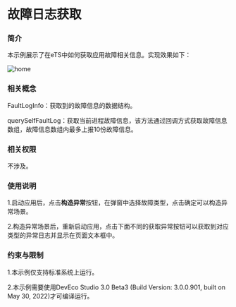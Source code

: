 # 故障日志获取

### 简介

本示例展示了在eTS中如何获取应用故障相关信息。实现效果如下：

![home](screenshots/devices/home.png)

### 相关概念

FaultLogInfo：获取到的故障信息的数据结构。

querySelfFaultLog：获取当前进程故障信息，该方法通过回调方式获取故障信息数组，故障信息数组内最多上报10份故障信息。

### 相关权限

不涉及。

### 使用说明

1.启动应用后，点击**构造异常**按钮，在弹窗中选择故障类型，点击确定可以构造异常场景。

2.构造异常场景后，重新启动应用，点击下面不同的获取异常按钮可以获取到对应类型的异常日志并显示在页面文本框中。

### 约束与限制

1.本示例仅支持标准系统上运行。

2.本示例需要使用DevEco Studio 3.0 Beta3 (Build Version: 3.0.0.901, built on May 30, 2022)才可编译运行。